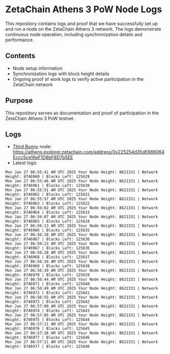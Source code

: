 # ZetaChain Athens 3 PoW Node Logs
This repository contains logs and proof that we have successfully set up and run a node on the ZetaChain Athens 3 network. The logs demonstrate continuous node operation, including synchronization details and performance.

## Contents
- Node setup information
- Synchronization logs with block height details
- Ongoing proof of work logs to verify active participation in the ZetaChain network

## Purpose
This repository serves as documentation and proof of participation in the ZetaChain Athens 3 PoW testnet.

## Logs

- [Third Bunny](https://thirdbunny.xyz/) node: https://athens.explorer.zetachain.com/address/0x225254d35dE666064Eccc5ce16eF1D8bF8D7b5EE
- Latest logs:
```
Mon Jan 27 06:55:41 AM UTC 2025 Your Node Height: 8621331 | Network Height: 8746960 | Blocks Left: 125629
Mon Jan 27 06:55:46 AM UTC 2025 Your Node Height: 8621331 | Network Height: 8746961 | Blocks Left: 125630
Mon Jan 27 06:55:51 AM UTC 2025 Your Node Height: 8621331 | Network Height: 8746962 | Blocks Left: 125631
Mon Jan 27 06:55:57 AM UTC 2025 Your Node Height: 8621331 | Network Height: 8746963 | Blocks Left: 125632
Mon Jan 27 06:56:02 AM UTC 2025 Your Node Height: 8621331 | Network Height: 8746964 | Blocks Left: 125633
Mon Jan 27 06:56:07 AM UTC 2025 Your Node Height: 8621331 | Network Height: 8746965 | Blocks Left: 125634
Mon Jan 27 06:56:13 AM UTC 2025 Your Node Height: 8621331 | Network Height: 8746966 | Blocks Left: 125635
Mon Jan 27 06:56:18 AM UTC 2025 Your Node Height: 8621331 | Network Height: 8746967 | Blocks Left: 125636
Mon Jan 27 06:56:23 AM UTC 2025 Your Node Height: 8621331 | Network Height: 8746967 | Blocks Left: 125636
Mon Jan 27 06:56:28 AM UTC 2025 Your Node Height: 8621331 | Network Height: 8746968 | Blocks Left: 125637
Mon Jan 27 06:56:34 AM UTC 2025 Your Node Height: 8621331 | Network Height: 8746969 | Blocks Left: 125638
Mon Jan 27 06:56:39 AM UTC 2025 Your Node Height: 8621331 | Network Height: 8746970 | Blocks Left: 125639
Mon Jan 27 06:56:44 AM UTC 2025 Your Node Height: 8621331 | Network Height: 8746971 | Blocks Left: 125640
Mon Jan 27 06:56:49 AM UTC 2025 Your Node Height: 8621331 | Network Height: 8746972 | Blocks Left: 125641
Mon Jan 27 06:56:55 AM UTC 2025 Your Node Height: 8621331 | Network Height: 8746973 | Blocks Left: 125642
Mon Jan 27 06:57:00 AM UTC 2025 Your Node Height: 8621331 | Network Height: 8746974 | Blocks Left: 125643
Mon Jan 27 06:57:05 AM UTC 2025 Your Node Height: 8621331 | Network Height: 8746975 | Blocks Left: 125644
Mon Jan 27 06:57:11 AM UTC 2025 Your Node Height: 8621331 | Network Height: 8746976 | Blocks Left: 125645
Mon Jan 27 06:57:16 AM UTC 2025 Your Node Height: 8621331 | Network Height: 8746977 | Blocks Left: 125646
Mon Jan 27 06:57:21 AM UTC 2025 Your Node Height: 8621331 | Network Height: 8746977 | Blocks Left: 125646
```
